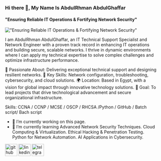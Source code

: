 ### Hi there 👋, My Name Is  AbdulRhman AbdulGhaffar
#### "Ensuring Reliable IT Operations & Fortifying Network Security"
!["Ensuring Reliable IT Operations & Fortifying Network Security"](https://media.licdn.com/dms/image/v2/D4D16AQFKnL3cPpl_SA/profile-displaybackgroundimage-shrink_350_1400/profile-displaybackgroundimage-shrink_350_1400/0/1725839471790?e=1741824000&v=beta&t=jQYexey4oqSzOT76KXu9OIa1ZRSdgrw1SZqSnM5XDRs)

I am AbdulRhman AbdulGhaffar, an IT Technical Support Specialist and Network Engineer with a proven track record in enhancing IT operations and building secure, scalable networks. I thrive in dynamic environments where I can apply my technical expertise to solve complex challenges and optimize infrastructure performance.

🌟 Passionate About: Delivering exceptional technical support and designing resilient networks.
💼 Key Skills: Network configuration, troubleshooting, cybersecurity, and cloud solutions.
🌍 Location: Based in Egypt, with a vision for global impact through innovative technology solutions.
🚀 Goal: To lead projects that drive technological advancement and secure organizational infrastructure.

Skills: CCNA / CCNP / MCSE / OSCP / RHCSA /Python / GitHub / Batch script/ Bach script

- 🔭 I’m currently working on this page. 
- 🌱 I’m currently learning Advanced Network Security Techniques. Cloud Computing & Virtualization. Ethical Hacking & Penetration Testing. Python for Network Automation. AI Applications in Cybersecurity. 


[<img src='https://cdn.jsdelivr.net/npm/simple-icons@3.0.1/icons/github.svg' alt='github' height='40'>](https://github.com/AboodiAbdo)  [<img src='https://cdn.jsdelivr.net/npm/simple-icons@3.0.1/icons/linkedin.svg' alt='linkedin' height='40'>](https://www.linkedin.com/in/abdulrhmanabdulghaffar/)  [<img src='https://cdn.jsdelivr.net/npm/simple-icons@3.0.1/icons/telegram.svg' alt='telegram' height='40'>](https://t.me/Aboodi_Abdo)  

